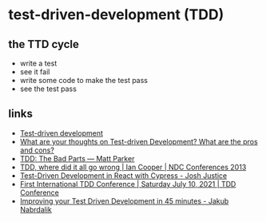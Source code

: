 # test-driven-development (TDD)


## the TTD cycle

* write a test
* see it fail
* write some code to make the test pass
* see the test pass



## links
* [Test-driven development](https://en.wikipedia.org/wiki/Test-driven_development)
* [What are your thoughts on Test-driven Development? What are the pros and cons?](https://www.quora.com/What-are-your-thoughts-on-Test-driven-Development-What-are-the-pros-and-cons/answer/James-Grenning-1?srid=zUfj)
* [TDD: The Bad Parts — Matt Parker](https://youtu.be/xPL84vvLwXA)
* [TDD, where did it all go wrong | Ian Cooper | NDC Conferences 2013](https://vimeo.com/68375232)
* [Test-Driven Development in React with Cypress - Josh Justice](https://vimeo.com/298277470)
* [First International TDD Conference | Saturday July 10, 2021 | TDD Conference](https://www.youtube.com/watch?v=-_noEVCR__I)
* [Improving your Test Driven Development in 45 minutes - Jakub Nabrdalik](https://www.youtube.com/watch?v=2vEoL3Irgiw)
